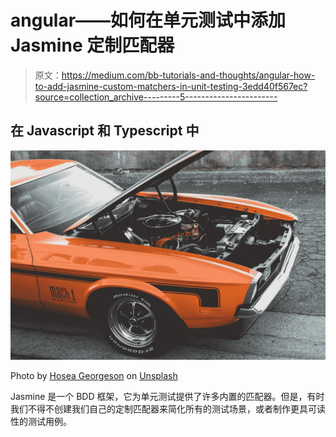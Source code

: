 # angular——如何在单元测试中添加 Jasmine 定制匹配器

> 原文：<https://medium.com/bb-tutorials-and-thoughts/angular-how-to-add-jasmine-custom-matchers-in-unit-testing-3edd40f567ec?source=collection_archive---------5----------------------->

## 在 Javascript 和 Typescript 中

![](img/ba6d36a01d3c5d6dabd27ae7813b9a86.png)

Photo by [Hosea Georgeson](https://unsplash.com/@thekidnamedhosea?utm_source=medium&utm_medium=referral) on [Unsplash](https://unsplash.com?utm_source=medium&utm_medium=referral)

Jasmine 是一个 BDD 框架，它为单元测试提供了许多内置的匹配器。但是，有时我们不得不创建我们自己的定制匹配器来简化所有的测试场景，或者制作更具可读性的测试用例。